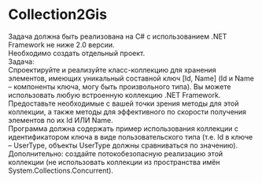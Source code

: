 # Collection2Gis
Задача должна быть реализована на C# с использованием .NET Framework не ниже 2.0
версии.  
Необходимо создать отдельный проект.  
Задача:  
Спроектируйте и реализуйте класс-коллекцию для хранения элементов, имеющих
уникальный составной ключ [Id, Name] (Id и Name – компоненты ключа, могу быть
произвольного типа). Вы можете использовать любую встроенную коллекцию .NET
Framework.  
Предоставьте необходимые с вашей точки зрения методы для этой коллекции, а также
методы для эффективного по скорости получения элементов по их Id ИЛИ Name.  
Программа должна содержать пример использования коллекции с идентификатором
ключа в виде пользовательского типа (т.е. Id в ключе – UserType, объекты UserType
должны сравниваться по значению).  
Дополнительно: создайте потокобезопасную реализацию этой коллекции (не
использовать коллекции из пространства имён System.Collections.Concurrent).
